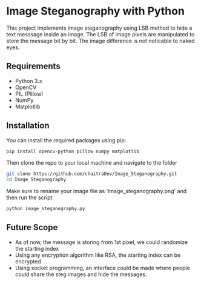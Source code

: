# Image Steganography with Python

This project implements image steganography using LSB method to hide a text messsage inside an image.
The LSB of image pixels are manipulated to store the message bit by bit. 
The image difference is not noticable to naked eyes.

## Requirements

- Python 3.x
- OpenCV
- PIL (Pillow)
- NumPy
- Matplotlib

## Installation

You can install the required packages using pip:
```bash
pip install opencv-python pillow numpy matplotlib
```
Then clone the repo to your local machine and navigate to the folder
```bash
git clone https://github.com/chaitraDev/Image_Steganography.git
cd Image_Steganography
```
Make sure to rename your image file as 'image_steganography.png' and then run the script 
```bash
python image_steganography.py
```

## Future Scope
- As of now, the message is storing from 1st pixel, we could randomize the starting index
- Using any encryption algorithm like RSA, the starting index can be encrypted
- Using socket programming, an interface could be made where people could share the steg images and hide the messages.
